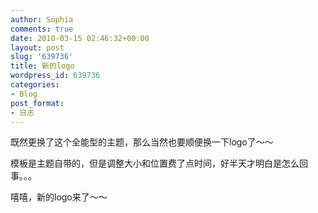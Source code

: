 ```yaml
---
author: Sophia
comments: true
date: 2010-03-15 02:46:32+00:00
layout: post
slug: '639736'
title: 新的logo
wordpress_id: 639736
categories:
- Blog
post_format:
- 日志
---
```


既然更换了这个全能型的主题，那么当然也要顺便换一下logo了～～

模板是主题自带的，但是调整大小和位置费了点时间，好半天才明白是怎么回事。。。

嘻嘻，新的logo来了～～
